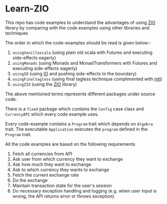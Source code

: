 # Learn-ZIO

This repo has code examples to understand the advantages of using [ZIO](https://scalaz.github.io/scalaz-zio/) library
by comparing with the code examples using other libraries and techniques

The order in which the code-examples should be read is given below:-
1. `usingVanillascala` (using plain old scala with Futures and executing side-effects eagerly)
2. `usingMonads` (using Monads and MonadTransformers with Futures and executing side-effects eagerly)
3. `usingIO` (using [IO](https://typelevel.org/cats-effect/datatypes/io.html) and pushing side-effects to the boundary)
4. `usingFinaltagless` (using final tagless technique complimented with [mtl](https://typelevel.org/cats-mtl/))
5. `usingZIO` (using the [ZIO](https://scalaz.github.io/scalaz-zio/) library) 

The above mentioned terms represents different packages under source code.

There is a `fixed` package which contains the `Config` case class and `CurrencyAPI` which every code example uses.

Every code-example contains a `Program` trait which depends on `Algebra` trait. The executable `Application` executes the `program` defined in the `Program` trait. 
 
All the code examples are based on the following requirements

1. Fetch all currencies from API
2. Ask user from which currency they want to exchange
3. Ask how much they want to exchange
4. Ask to which currency they wants to exchange
5. Fetch the current exchange rate
6. Do the exchange
7. Maintain transaction state for the user's session
8. Do necessary exception handling and logging (e.g. when user input is wrong, the API returns error or throws exception)
